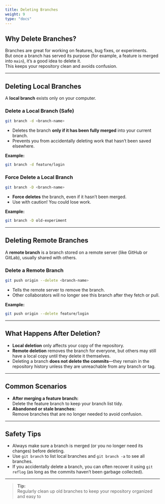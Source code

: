 ```yaml
---
title: Deleting Branches
weight: 9
type: "docs"
---
```


## Why Delete Branches?

Branches are great for working on features, bug fixes, or experiments.  
But once a branch has served its purpose (for example, a feature is merged into `main`), it’s a good idea to delete it.  
This keeps your repository clean and avoids confusion.

---

## Deleting Local Branches

A **local branch** exists only on your computer.

### Delete a Local Branch (Safe)

```bash
git branch -d <branch-name>
```
- Deletes the branch **only if it has been fully merged** into your current branch.
- Prevents you from accidentally deleting work that hasn’t been saved elsewhere.

**Example:**
```bash
git branch -d feature/login
```

### Force Delete a Local Branch

```bash
git branch -D <branch-name>
```
- **Force deletes** the branch, even if it hasn’t been merged.
- Use with caution! You could lose work.

**Example:**
```bash
git branch -D old-experiment
```

---

## Deleting Remote Branches

A **remote branch** is a branch stored on a remote server (like GitHub or GitLab), usually shared with others.

### Delete a Remote Branch

```bash
git push origin --delete <branch-name>
```
- Tells the remote server to remove the branch.
- Other collaborators will no longer see this branch after they fetch or pull.

**Example:**
```bash
git push origin --delete feature/login
```

---

## What Happens After Deletion?

- **Local deletion** only affects your copy of the repository.
- **Remote deletion** removes the branch for everyone, but others may still have a local copy until they delete it themselves.
- Deleting a branch **does not delete the commits**—they remain in the repository history unless they are unreachable from any branch or tag.

---

## Common Scenarios

- **After merging a feature branch:**  
  Delete the feature branch to keep your branch list tidy.
- **Abandoned or stale branches:**  
  Remove branches that are no longer needed to avoid confusion.

---

## Safety Tips

- Always make sure a branch is merged (or you no longer need its changes) before deleting.
- Use `git branch` to list local branches and `git branch -a` to see all branches.
- If you accidentally delete a branch, you can often recover it using `git reflog` (as long as the commits haven’t been garbage collected).

---

> **Tip:**  
> Regularly clean up old branches to keep your repository organized and easy to